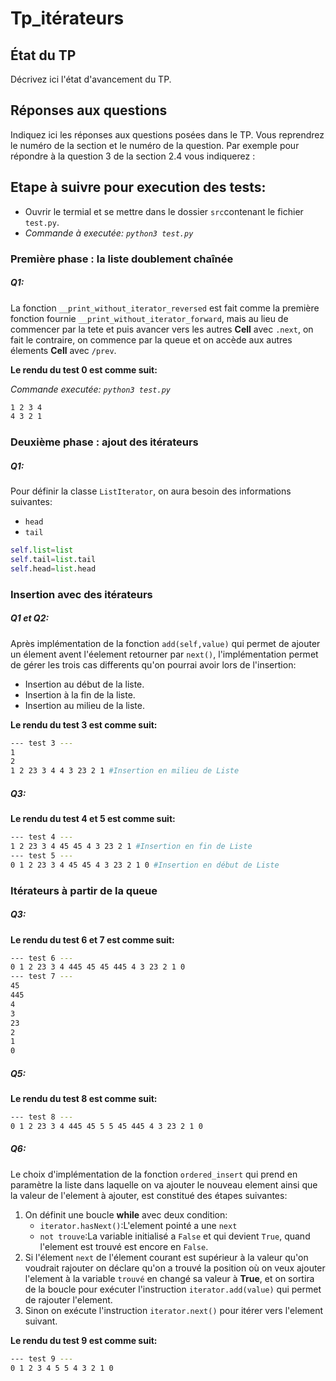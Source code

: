# Tp_itérateurs


## État du TP

Décrivez ici l'état d'avancement du TP.

## Réponses aux questions

Indiquez ici les réponses aux questions posées dans le TP. Vous
reprendrez le numéro de la section et le numéro de la question. Par
exemple pour répondre à la question 3 de la section 2.4 vous indiquerez :


## Etape à suivre pour execution des tests:

- Ouvrir le termial et se mettre dans le dossier `src`contenant le fichier `test.py`.
- _Commande à executée: `python3 test.py`_

### Première phase : la liste doublement chaînée

##### Q1:
La fonction `__print_without_iterator_reversed` est fait comme la première fonction fournie `__print_without_iterator_forward`, mais au lieu de commencer par la tete et puis avancer vers les autres **Cell** avec `.next`, on fait le contraire, on commence par la queue et on accède aux autres élements **Cell** avec `/prev`.

**Le rendu du test 0 est comme suit:**

_Commande executée: `python3 test.py`_
```bash
1 2 3 4 
4 3 2 1 
```
### Deuxième phase : ajout des itérateurs

##### Q1:
Pour définir la classe `ListIterator`, on aura besoin des informations suivantes:
- `head`
- `tail`

```python
self.list=list
self.tail=list.tail
self.head=list.head
```

### Insertion avec des itérateurs

##### Q1 et Q2:
Après implémentation de la fonction `add(self,value)` qui permet de ajouter un élement avent l'éelement retourner par `next()`, l'implémentation permet de gérer les trois cas differents qu'on pourrai avoir lors de l'insertion:
- Insertion au début de la liste.
- Insertion à la fin de la liste.
- Insertion au milieu de la liste.

**Le rendu du test 3 est comme suit:**

```bash
--- test 3 ---
1
2
1 2 23 3 4 4 3 23 2 1 #Insertion en milieu de Liste
```
##### Q3:
**Le rendu du test 4 et 5 est comme suit:**
```bash
--- test 4 ---
1 2 23 3 4 45 45 4 3 23 2 1 #Insertion en fin de Liste
--- test 5 ---
0 1 2 23 3 4 45 45 4 3 23 2 1 0 #Insertion en début de Liste
```

### Itérateurs à partir de la queue

##### Q3:

**Le rendu du test 6 et 7 est comme suit:**

```bash
--- test 6 ---
0 1 2 23 3 4 445 45 45 445 4 3 23 2 1 0 
--- test 7 ---
45
445
4
3
23
2
1
0

```
##### Q5:

**Le rendu du test 8 est comme suit:**

```bash
--- test 8 ---
0 1 2 23 3 4 445 45 5 5 45 445 4 3 23 2 1 0
```

##### Q6:
Le choix d'implémentation de la fonction `ordered_insert` qui prend en paramètre la liste dans laquelle on va ajouter le nouveau element ainsi que la valeur de l'element à ajouter, est constitué des étapes suivantes:
1. On définit une boucle **while** avec deux condition:
    - `iterator.hasNext()`:L'element pointé a une `next`
    - `not trouve`:La variable initialisé a `False` et qui devient `True`, quand l'element est trouvé est encore en `False`. 
2. Si l'élement `next` de l'élement courant est supérieur à la valeur qu'on voudrait rajouter on déclare qu'on a trouvé la position où on veux ajouter l'element à la variable `trouvé` en changé sa valeur à **True**, et on sortira de la boucle pour exécuter l'instruction `iterator.add(value)` qui permet de rajouter l'element.
3. Sinon on exécute l'instruction `iterator.next()` pour itérer vers l'element suivant.

**Le rendu du test 9 est comme suit:**

```bash
--- test 9 ---
0 1 2 3 4 5 5 4 3 2 1 0
```